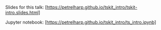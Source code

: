 Slides for this talk: [https://petrelharp.github.io/tskit_intro/tskit-intro.slides.html]

Jupyter notebook: [https://petrelharp.github.io/tskit_intro/ts_intro.ipynb]
